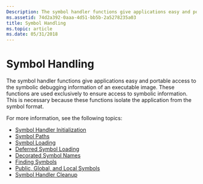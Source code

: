 ```yaml
---
Description: The symbol handler functions give applications easy and portable access to the symbolic debugging information of an executable image.
ms.assetid: 74d2a392-0aaa-4d51-bb5b-2a5278235a03
title: Symbol Handling
ms.topic: article
ms.date: 05/31/2018
---
```


# Symbol Handling

The symbol handler functions give applications easy and portable access to the symbolic debugging information of an executable image. These functions are used exclusively to ensure access to symbolic information. This is necessary because these functions isolate the application from the symbol format.

For more information, see the following topics:

-   [Symbol Handler Initialization](symbol-handler-initialization.md)
-   [Symbol Paths](symbol-paths.md)
-   [Symbol Loading](symbol-loading.md)
-   [Deferred Symbol Loading](deferred-symbol-loading.md)
-   [Decorated Symbol Names](decorated-symbol-names.md)
-   [Finding Symbols](finding-symbols.md)
-   [Public, Global, and Local Symbols](public--global--and-local-symbols.md)
-   [Symbol Handler Cleanup](symbol-handler-cleanup.md)

 

 



